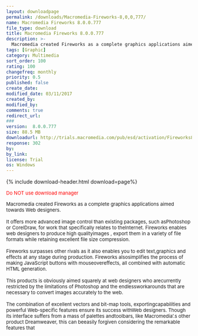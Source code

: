 ```yaml
---
layout: downloadpage
permalink: /downloads/Macromedia-Fireworks-8,0,0,777/
name: Macromedia Fireworks 8.0.0.777
file_type: download
title: Macromedia Fireworks 8.0.0.777
description: >-
  Macromedia created Fireworks as a complete graphics applications aimed towards Web designers
tags: [Graphic]
category: Multimedia
sort_order: 100
rating: 100
changefreq: monthly
priority: 0.5
published: false
create_date:
modified_date: 03/11/2017
created_by:
modified_by:
comments: true
redirect_url:
###
version:  8.0.0.777
size: 88.5 MB
downloadurl: http://trials.macromedia.com/pub/esd/activation/Fireworks8 en.exe
response: 302
by:
by_link:
license: Trial
os: Windows
---
```


{% include download-header.html download=page%}

<p style="fix-download-text !important">
<p><font size="2"><p><font color="#ff0000">Do NOT use download manager</font></p>
<p>Macromedia created Fireworks as a complete graphics applications aimed towards Web designers. <br />
<br />
It offers more advanced image control than existing packages, such asPhotoshop or CorelDraw, for work that specifically relates to theInternet. Fireworks enables web designers to produce high qualityimages , export them in a variety of file formats while retaining excellent file size compression. <br />
<br />
Fireworks surpasses other rivals as it also enables you to edit text,graphics and effects at any stage during production. Fireworks alsosimplifies the process of making JavaScript buttons with mouseovereffects, all combined with automatic HTML generation. <br />
<br />
This products is obviously aimed squarely at web designers who arecurrently restricted by the limitations of Photoshop and the endlessworkarounds that are necessary to convert images accurately to the web.<br />
<br />
The combination of excellent vectors and bit-map tools, exportingcapabilities and powerful Web-specific features ensure its success withWeb designers. Though its interface suffers from a mass of palettes andtoolbars, like Macromedia’.s other product Dreamweaver, this can beeasily forgiven considering the remarkable features that</p></p></p>
